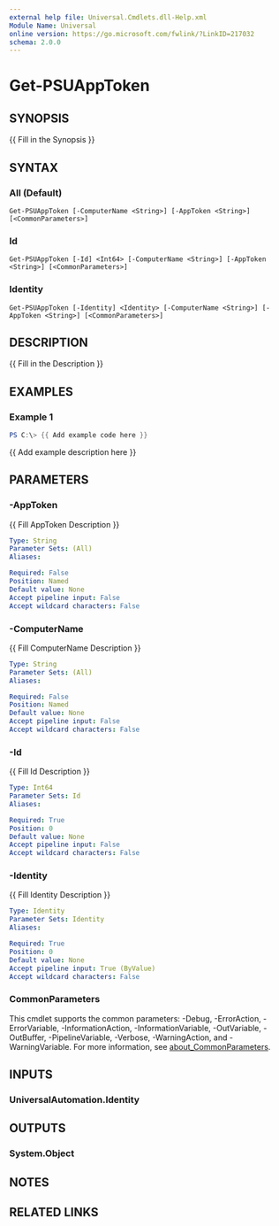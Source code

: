 ```yaml
---
external help file: Universal.Cmdlets.dll-Help.xml
Module Name: Universal
online version: https://go.microsoft.com/fwlink/?LinkID=217032
schema: 2.0.0
---
```


# Get-PSUAppToken

## SYNOPSIS
{{ Fill in the Synopsis }}

## SYNTAX

### All (Default)
```
Get-PSUAppToken [-ComputerName <String>] [-AppToken <String>] [<CommonParameters>]
```

### Id
```
Get-PSUAppToken [-Id] <Int64> [-ComputerName <String>] [-AppToken <String>] [<CommonParameters>]
```

### Identity
```
Get-PSUAppToken [-Identity] <Identity> [-ComputerName <String>] [-AppToken <String>] [<CommonParameters>]
```

## DESCRIPTION
{{ Fill in the Description }}

## EXAMPLES

### Example 1
```powershell
PS C:\> {{ Add example code here }}
```

{{ Add example description here }}

## PARAMETERS

### -AppToken
{{ Fill AppToken Description }}

```yaml
Type: String
Parameter Sets: (All)
Aliases:

Required: False
Position: Named
Default value: None
Accept pipeline input: False
Accept wildcard characters: False
```

### -ComputerName
{{ Fill ComputerName Description }}

```yaml
Type: String
Parameter Sets: (All)
Aliases:

Required: False
Position: Named
Default value: None
Accept pipeline input: False
Accept wildcard characters: False
```

### -Id
{{ Fill Id Description }}

```yaml
Type: Int64
Parameter Sets: Id
Aliases:

Required: True
Position: 0
Default value: None
Accept pipeline input: False
Accept wildcard characters: False
```

### -Identity
{{ Fill Identity Description }}

```yaml
Type: Identity
Parameter Sets: Identity
Aliases:

Required: True
Position: 0
Default value: None
Accept pipeline input: True (ByValue)
Accept wildcard characters: False
```

### CommonParameters
This cmdlet supports the common parameters: -Debug, -ErrorAction, -ErrorVariable, -InformationAction, -InformationVariable, -OutVariable, -OutBuffer, -PipelineVariable, -Verbose, -WarningAction, and -WarningVariable. For more information, see [about_CommonParameters](http://go.microsoft.com/fwlink/?LinkID=113216).

## INPUTS

### UniversalAutomation.Identity

## OUTPUTS

### System.Object
## NOTES

## RELATED LINKS
